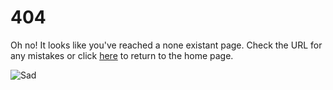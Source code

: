 404
============
Oh no! It looks like you've reached a none existant page.
Check the URL for any mistakes or click [here](index.md) to return to the home page.


![Sad](https://i.imgur.com/A4hPXoL.png)
